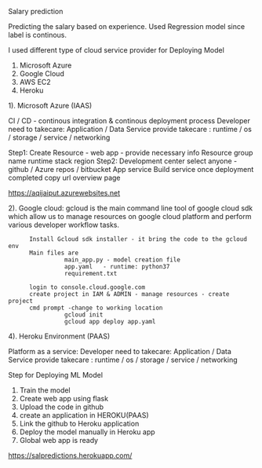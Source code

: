 Salary prediction

Predicting the salary based on experience. Used Regression model since label is continous.

I used different type of cloud service provider for Deploying Model 

1. Microsoft Azure
2. Google Cloud 
3. AWS EC2 
4. Heroku




1). Microsoft Azure (IAAS)

CI / CD - continous integration & continous deployment process
Developer need to takecare:  Application / Data 
Service provide takecare : runtime / os / storage / service / networking

Step1: Create Resource - web app - provide necessary info
          Resource group
          name
          runtime stack
          region
Step2: Development center 
          select anyone - github / Azure repos / bitbucket 
          App service Build service
          once deployment completed copy url overview page
 
 https://aqijaiput.azurewebsites.net


2). Google cloud:
          gcloud is the main command line tool of google cloud sdk which allow us to manage resources on google cloud platform and perform various developer workflow tasks.
                   
          Install Gcloud sdk installer - it bring the code to the gcloud env
          Main files are
                    main_app.py - model creation file
                    app.yaml   - runtime: python37
                    requirement.txt
                    
          login to console.cloud.google.com
          create project in IAM & ADMIN - manage resources - create project
          cmd prompt -change to working location  
                    gcloud init
                    gcloud app deploy app.yaml
          
      

4). Heroku Environment (PAAS)

Platform as a service:
Developer need to takecare:  Application / Data 
Service provide takecare : runtime / os / storage / service / networking

Step for Deploying ML Model

1. Train the model
2. Create web app using flask
3. Upload the code in github
4. create an application in HEROKU(PAAS)
5. Link the github to Heroku application
6. Deploy the model manually in Heroku app
7. Global web app is ready

https://salpredictions.herokuapp.com/
